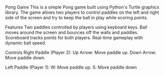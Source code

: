 Pong Game
This is a simple Pong game built using Python's Turtle graphics library. 
The game allows two players to control paddles on the left and right side of the screen and try to keep the ball in play while scoring points.

Features
Two paddles controlled by players using keyboard keys.
Ball moves around the screen and bounces off the walls and paddles.
Scoreboard tracks points for both players.
Real-time gameplay with dynamic ball speed.


Controls
  Right Paddle (Player 2):
  Up Arrow: Move paddle up.
  Down Arrow: Move paddle down.
  
  
  Left Paddle (Player 1):
  W: Move paddle up.
  S: Move paddle down
